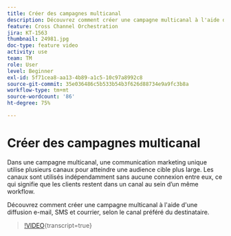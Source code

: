 ```yaml
---
title: Créer des campagnes multicanal
description: Découvrez comment créer une campagne multicanal à l'aide d'une diffusion e-mail, SMS et courrier, selon le canal préféré du destinataire.
feature: Cross Channel Orchestration
jira: KT-1563
thumbnail: 24981.jpg
doc-type: feature video
activity: use
team: TM
role: User
level: Beginner
exl-id: 5f71cea8-aa13-4b89-a1c5-10c97a8992c8
source-git-commit: 35e036486c5b533b54b3f626d88734e9a9fc3b8a
workflow-type: tm+mt
source-wordcount: '86'
ht-degree: 75%

---
```


# Créer des campagnes multicanal

Dans une campagne multicanal, une communication marketing unique utilise plusieurs canaux pour atteindre une audience cible plus large. Les canaux sont utilisés indépendamment sans aucune connexion entre eux, ce qui signifie que les clients restent dans un canal au sein d’un même workflow.

Découvrez comment créer une campagne multicanal à l&#39;aide d&#39;une diffusion e-mail, SMS et courrier, selon le canal préféré du destinataire.

>[!VIDEO](https://video.tv.adobe.com/v/24981?quality=12&learn=on){transcript=true}
